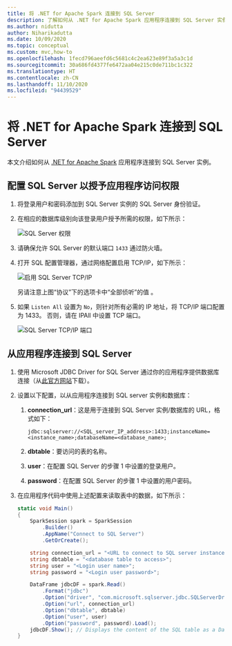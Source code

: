 ```yaml
---
title: 将 .NET for Apache Spark 连接到 SQL Server
description: 了解如何从 .NET for Apache Spark 应用程序连接到 SQL Server 实例。
ms.author: nidutta
author: Niharikadutta
ms.date: 10/09/2020
ms.topic: conceptual
ms.custom: mvc,how-to
ms.openlocfilehash: 1fecd796aeefd6c5681c4c2ea623e89f3a5a3c1d
ms.sourcegitcommit: 30a686fd4377fe6472aa04e215c0de711bc1c322
ms.translationtype: HT
ms.contentlocale: zh-CN
ms.lasthandoff: 11/10/2020
ms.locfileid: "94439529"
---
```

# <a name="connect-net-for-apache-spark-to-sql-server"></a>将 .NET for Apache Spark 连接到 SQL Server

本文介绍如何从 [.NET for Apache Spark](https://github.com/dotnet/spark) 应用程序连接到 SQL Server 实例。

## <a name="configure-sql-server-to-grant-your-application-access"></a>配置 SQL Server 以授予应用程序访问权限

1. 将登录用户和密码添加到 SQL Server 实例的 SQL Server 身份验证。
2. 在相应的数据库级别向该登录用户授予所需的权限，如下所示：

    ![SQL Server 权限](./media/connect-external-sources/SqlServerAuth.png)

3. 请确保允许 SQL Server 的默认端口 `1433` 通过防火墙。
4. 打开 SQL 配置管理器，通过网络配置启用 TCP/IP，如下所示：

    ![启用 SQL Server TCP/IP](./media/connect-external-sources/SqlServerTCPIP.png)

    另请注意上图“协议”下的选项卡中“全部侦听”的值 。

5. 如果 `Listen All` 设置为 `No`，则针对所有必需的 IP 地址，将 TCP/IP 端口配置为 1433。 否则，请在 IPAll 中设置 TCP 端口。

    ![SQL Server TCP/IP 端口](./media/connect-external-sources/SQLServerTCPIIPPort.png)

## <a name="connect-to-sql-server-from-your-application"></a>从应用程序连接到 SQL Server

1. 使用 Microsoft JDBC Driver for SQL Server 通过你的应用程序提供数据库连接（从[此官方网站](/sql/connect/jdbc/download-microsoft-jdbc-driver-for-sql-server?view=sql-server-ver15)下载）。
2. 设置以下配置，以从应用程序连接到 SQL server 实例和数据库：
    1. **connection_url**：这是用于连接到 SQL Server 实例/数据库的 URL，格式如下：

        ```
        jdbc:sqlserver://<SQL_server_IP_address>:1433;instanceName=<instance_name>;databaseName=<database_name>;
        ```

    2. **dbtable**：要访问的表的名称。
    3. **user**：在配置 SQL Server 的步骤 1 中设置的登录用户。
    4. **password**：在配置 SQL Server 的步骤 1 中设置的用户密码。
3. 在应用程序代码中使用上述配置来读取表中的数据，如下所示：

    ```csharp
    static void Main()
    {
        SparkSession spark = SparkSession
            .Builder()
            .AppName("Connect to SQL Server")
            .GetOrCreate();

        string connection_url = "<URL to connect to SQL server instance>";
        string dbtable = "<database table to access>";
        string user = "<Login user name>";
        string password = "<Login user password>";

        DataFrame jdbcDF = spark.Read()
            .Format("jdbc")
            .Option("driver", "com.microsoft.sqlserver.jdbc.SQLServerDriver")
            .Option("url", connection_url)
            .Option("dbtable", dbtable)
            .Option("user", user)
            .Option("password", password).Load();
        jdbcDF.Show(); // Displays the content of the SQL table as a DataFrame
    }
    ```
